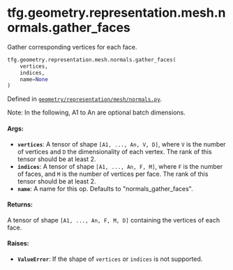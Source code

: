 <div itemscope itemtype="http://developers.google.com/ReferenceObject">
<meta itemprop="name" content="tfg.geometry.representation.mesh.normals.gather_faces" />
<meta itemprop="path" content="Stable" />
</div>

# tfg.geometry.representation.mesh.normals.gather_faces

Gather corresponding vertices for each face.

``` python
tfg.geometry.representation.mesh.normals.gather_faces(
    vertices,
    indices,
    name=None
)
```



Defined in [`geometry/representation/mesh/normals.py`](https://github.com/tensorflow/agents/tree/master/tensorflow_graphics/geometry/representation/mesh/normals.py).

<!-- Placeholder for "Used in" -->

Note:
  In the following, A1 to An are optional batch dimensions.

#### Args:

* <b>`vertices`</b>: A tensor of shape `[A1, ..., An, V, D]`, where `V` is the number
    of vertices and `D` the dimensionality of each vertex. The rank of this
    tensor should be at least 2.
* <b>`indices`</b>: A tensor of shape `[A1, ..., An, F, M]`, where `F` is the number of
    faces, and `M` is the number of vertices per face. The rank of this tensor
    should be at least 2.
* <b>`name`</b>: A name for this op. Defaults to "normals_gather_faces".


#### Returns:

A tensor of shape `[A1, ..., An, F, M, D]` containing the vertices of each
face.


#### Raises:

* <b>`ValueError`</b>: If the shape of `vertices` or `indices` is not supported.